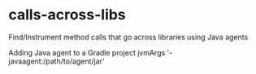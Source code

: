 # calls-across-libs
Find/Instrument method calls that go across libraries using Java agents

Adding Java agent to a Gradle project 
jvmArgs '-javaagent:/path/to/agent/jar'

